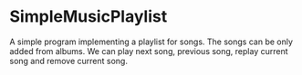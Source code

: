 # SimpleMusicPlaylist
A simple program implementing a playlist for songs. The songs can be only added from albums. We can play next song, previous song, replay current song and remove current song. 
